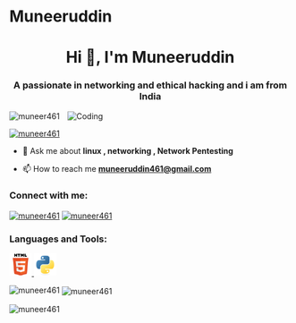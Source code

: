 # Muneeruddin

<h1 align="center">Hi 👋, I'm Muneeruddin</h1>
<h3 align="center">A passionate in networking and  ethical hacking and i am  from India</h3>
<img align="right" alt="Coding" width="400" src="https://i.pinimg.com/550x/54/e3/7d/54e37d8074ebcde1d96c77d7b2a7f310.jpg")

<p align="left"> <img src="https://komarev.com/ghpvc/?username=muneer461&label=Profile%20views&color=0e75b6&style=flat" alt="muneer461" /> </p>

<p align="left"> <a href="https://twitter.com/muneer461" target="blank"><img src="https://img.shields.io/twitter/follow/muneer461?logo=twitter&style=for-the-badge" alt="muneer461" /></a> </p>

- 💬 Ask me about **linux , networking , Network Pentesting**

- 📫 How to reach me **muneeruddin461@gmail.com**

<h3 align="left">Connect with me:</h3>
<p align="left">
<a href="https://twitter.com/muneer461" target="blank"><img align="center" src="https://raw.githubusercontent.com/rahuldkjain/github-profile-readme-generator/master/src/images/icons/Social/twitter.svg" alt="muneer461" height="30" width="40" /></a>
<a href="https://linkedin.com/in/muneer461" target="blank"><img align="center" src="https://raw.githubusercontent.com/rahuldkjain/github-profile-readme-generator/master/src/images/icons/Social/linked-in-alt.svg" alt="muneer461" height="30" width="40" /></a>
</p>

<h3 align="left">Languages and Tools:</h3>
<p align="left"> <a href="https://www.w3.org/html/" target="_blank" rel="noreferrer"> <img src="https://raw.githubusercontent.com/devicons/devicon/master/icons/html5/html5-original-wordmark.svg" alt="html5" width="40" height="40"/> </a> <a href="https://www.python.org" target="_blank" rel="noreferrer"> <img src="https://raw.githubusercontent.com/devicons/devicon/master/icons/python/python-original.svg" alt="python" width="40" height="40"/> </a> </p>

<p><img align="left" src="https://github-readme-stats.vercel.app/api/top-langs?username=muneer461&show_icons=true&locale=en&layout=compact" alt="muneer461" /></p>

<p>&nbsp;<img align="center" src="https://github-readme-stats.vercel.app/api?username=muneer461&show_icons=true&locale=en" alt="muneer461" /></p>

<p><img align="center" src="https://github-readme-streak-stats.herokuapp.com/?user=muneer461&" alt="muneer461" /></p>
